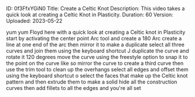ID: 0f3FfxYGiN0
Title: Create a Celtic Knot
Description: This video takes a quick look at creating a Celtic Knot in Plasticity.
Duration: 60
Version: 
Uploaded: 2023-05-22

yum yum Floyd here with a quick look at
creating a Celtic knot in Plasticity
start by activating the center point Arc
tool and create a 180 Arc create a line
at one end of the arc then mirror it to
make a duplicate
select all three curves and join them
using the keyboard shortcut J duplicate
the curve and rotate it 120 degrees
move the curve using the freestyle
option to snap it to the point on the
curve like so
mirror the curve to create a third curve
then use the trim tool to clean up the
overhangs
select all edges and offset them using
the keyboard shortcut o
select the faces that make up the Celtic
knot pattern and then extrude them to
make a solid
hide all the construction curves then
add fillets to all the edges and you're
all set

